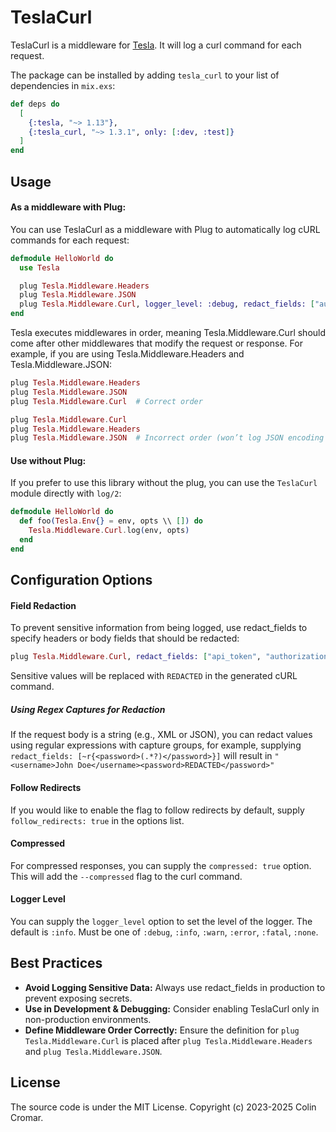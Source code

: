 # TeslaCurl

TeslaCurl is a middleware for [Tesla](https://hex.pm/packages/tesla). It will log a curl command for each request.

The package can be installed by adding `tesla_curl` to your list of dependencies in `mix.exs`:

```elixir
def deps do
  [
    {:tesla, "~> 1.13"},
    {:tesla_curl, "~> 1.3.1", only: [:dev, :test]}
  ]
end
```

## Usage

#### As a middleware with Plug:
You can use TeslaCurl as a middleware with Plug to automatically log cURL commands for each request:

```elixir
defmodule HelloWorld do
  use Tesla

  plug Tesla.Middleware.Headers
  plug Tesla.Middleware.JSON
  plug Tesla.Middleware.Curl, logger_level: :debug, redact_fields: ["authorization"]
end
```

Tesla executes middlewares in order, meaning Tesla.Middleware.Curl should come after other middlewares that
modify the request or response. For example, if you are using Tesla.Middleware.Headers and Tesla.Middleware.JSON:

```elixir
plug Tesla.Middleware.Headers
plug Tesla.Middleware.JSON
plug Tesla.Middleware.Curl  # Correct order

plug Tesla.Middleware.Curl
plug Tesla.Middleware.Headers
plug Tesla.Middleware.JSON  # Incorrect order (won’t log JSON encoding or supply headers to the Curl middleware)
```

#### Use without Plug:
If you prefer to use this library without the plug, you can use the `TeslaCurl` module directly with `log/2`:

```elixir
defmodule HelloWorld do
  def foo(Tesla.Env{} = env, opts \\ []) do
    Tesla.Middleware.Curl.log(env, opts)
  end
end
```

## Configuration Options

#### Field Redaction

To prevent sensitive information from being logged, use redact_fields to specify headers or body fields that should be redacted:

```elixir
plug Tesla.Middleware.Curl, redact_fields: ["api_token", "authorization", "password"]
```

Sensitive values will be replaced with `REDACTED` in the generated cURL command.

##### Using Regex Captures for Redaction

If the request body is a string (e.g., XML or JSON), you can redact values using regular expressions with capture groups, for example, supplying `redact_fields: [~r{<password>(.*?)</password>}]` will result in `"<username>John Doe</username><password>REDACTED</password>"`

#### Follow Redirects

If you would like to enable the flag to follow redirects by default, supply `follow_redirects: true` in the options list.

#### Compressed

For compressed responses, you can supply the `compressed: true` option. This will add the `--compressed` flag to the curl command.

#### Logger Level

You can supply the `logger_level` option to set the level of the logger. The default is `:info`. Must be one of `:debug`, `:info`, `:warn`, `:error`, `:fatal`, `:none`.


## Best Practices
- **Avoid Logging Sensitive Data:** Always use redact_fields in production to prevent exposing secrets.
- **Use in Development & Debugging:** Consider enabling TeslaCurl only in non-production environments.
- **Define Middleware Order Correctly:** Ensure the definition for `plug Tesla.Middleware.Curl` is placed after
`plug Tesla.Middleware.Headers` and `plug Tesla.Middleware.JSON`.

## License

The source code is under the MIT License. Copyright (c) 2023-2025 Colin Cromar.
